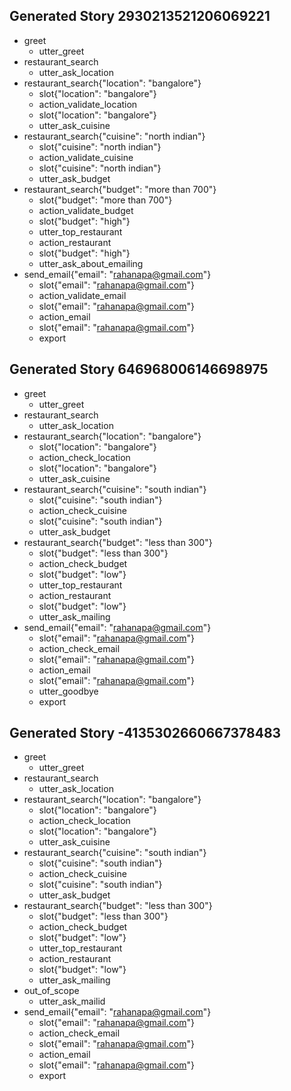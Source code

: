 ## Generated Story 2930213521206069221
* greet
    - utter_greet
* restaurant_search
    - utter_ask_location
* restaurant_search{"location": "bangalore"}
    - slot{"location": "bangalore"}
    - action_validate_location
    - slot{"location": "bangalore"}
    - utter_ask_cuisine
* restaurant_search{"cuisine": "north indian"}
    - slot{"cuisine": "north indian"}
    - action_validate_cuisine
    - slot{"cuisine": "north indian"}
    - utter_ask_budget
* restaurant_search{"budget": "more than 700"}
    - slot{"budget": "more than 700"}
    - action_validate_budget
    - slot{"budget": "high"}
    - utter_top_restaurant
    - action_restaurant
    - slot{"budget": "high"}
    - utter_ask_about_emailing
* send_email{"email": "rahanapa@gmail.com"}
    - slot{"email": "rahanapa@gmail.com"}
    - action_validate_email
    - slot{"email": "rahanapa@gmail.com"}
    - action_email
    - slot{"email": "rahanapa@gmail.com"}
    - export

## Generated Story 646968006146698975
* greet
    - utter_greet
* restaurant_search
    - utter_ask_location
* restaurant_search{"location": "bangalore"}
    - slot{"location": "bangalore"}
    - action_check_location
    - slot{"location": "bangalore"}
    - utter_ask_cuisine
* restaurant_search{"cuisine": "south indian"}
    - slot{"cuisine": "south indian"}
    - action_check_cuisine
    - slot{"cuisine": "south indian"}
    - utter_ask_budget
* restaurant_search{"budget": "less than 300"}
    - slot{"budget": "less than 300"}
    - action_check_budget
    - slot{"budget": "low"}
    - utter_top_restaurant
    - action_restaurant
    - slot{"budget": "low"}
    - utter_ask_mailing
* send_email{"email": "rahanapa@gmail.com"}
    - slot{"email": "rahanapa@gmail.com"}
    - action_check_email
    - slot{"email": "rahanapa@gmail.com"}
    - action_email
    - slot{"email": "rahanapa@gmail.com"}
    - utter_goodbye
    - export

## Generated Story -4135302660667378483
* greet
    - utter_greet
* restaurant_search
    - utter_ask_location
* restaurant_search{"location": "bangalore"}
    - slot{"location": "bangalore"}
    - action_check_location
    - slot{"location": "bangalore"}
    - utter_ask_cuisine
* restaurant_search{"cuisine": "south indian"}
    - slot{"cuisine": "south indian"}
    - action_check_cuisine
    - slot{"cuisine": "south indian"}
    - utter_ask_budget
* restaurant_search{"budget": "less than 300"}
    - slot{"budget": "less than 300"}
    - action_check_budget
    - slot{"budget": "low"}
    - utter_top_restaurant
    - action_restaurant
    - slot{"budget": "low"}
    - utter_ask_mailing
* out_of_scope
    - utter_ask_mailid
* send_email{"email": "rahanapa@gmail.com"}
    - slot{"email": "rahanapa@gmail.com"}
    - action_check_email
    - slot{"email": "rahanapa@gmail.com"}
    - action_email
    - slot{"email": "rahanapa@gmail.com"}
    - export

